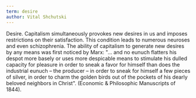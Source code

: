 ```yaml
---
term: desire
author: Vital Shchutski
---
```

Desire. Capitalism simultaneously provokes new desires in us and imposes restrictions on their satisfaction. This condition leads to numerous neuroses and even schizophrenia. The ability of capitalism to generate new desires by any means was first noticed by Marx: "... and no eunuch flatters his despot more basely or uses more despicable means to stimulate his dulled capacity for pleasure in order to sneak a favor for himself than does the industrial eunuch – the producer – in order to sneak for himself a few pieces of silver, in order to charm the golden birds out of the pockets of his dearly beloved neighbors in Christ". (Economic & Philosophic Manuscripts of 1844).